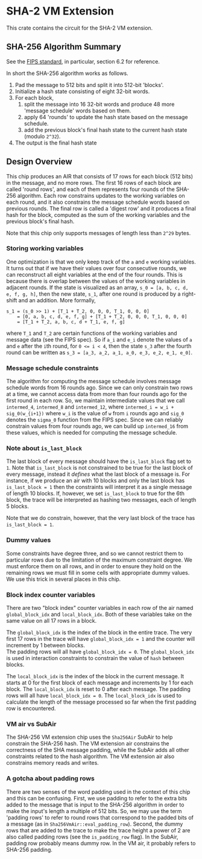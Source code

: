 # SHA-2 VM Extension

This crate contains the circuit for the SHA-2 VM extension.

## SHA-256 Algorithm Summary

See the [FIPS standard](https://nvlpubs.nist.gov/nistpubs/FIPS/NIST.FIPS.180-4.pdf), in particular, section 6.2 for reference.

In short the SHA-256 algorithm works as follows.
1. Pad the message to 512 bits and split it into 512-bit 'blocks'.
2. Initialize a hash state consisting of eight 32-bit words.
3. For each block, 
    1. split the message into 16 32-bit words and produce 48 more 'message schedule' words based on them.
    2. apply 64 'rounds' to update the hash state based on the message schedule.
    3. add the previous block's final hash state to the current hash state (modulo `2^32`).
4. The output is the final hash state

## Design Overview

This chip produces an AIR that consists of 17 rows for each block (512 bits) in the message, and no more rows.
The first 16 rows of each block are called 'round rows', and each of them represents four rounds of the SHA-256 algorithm.
Each row constrains updates to the working variables on each round, and it also constrains the message schedule words based on previous rounds.
The final row is called a 'digest row' and it produces a final hash for the block, computed as the sum of the working variables and the previous block's final hash.

Note that this chip only supports messages of length less than `2^29` bytes.

### Storing working variables

One optimization is that we only keep track of the `a` and `e` working variables.
It turns out that if we have their values over four consecutive rounds, we can reconstruct all eight variables at the end of the four rounds.
This is because there is overlap between the values of the working variables in adjacent rounds. 
If the state is visualized as an array, `s_0 = [a, b, c, d, e, f, g, h]`, then the new state, `s_1`, after one round is produced by a right-shift and an addition.
More formally,
```
s_1 = (s_0 >> 1) + [T_1 + T_2, 0, 0, 0, T_1, 0, 0, 0]
    = [0, a, b, c, d, e, f, g] + [T_1 + T_2, 0, 0, 0, T_1, 0, 0, 0]
    = [T_1 + T_2, a, b, c, d + T_1, e, f, g]
```
where `T_1` and `T_2` are certain functions of the working variables and message data (see the FIPS spec).
So if `a_i` and `e_i` denote the values of `a` and `e` after the `i`th round, for `0 <= i < 4`, then the state `s_3` after the fourth round can be written as `s_3 = [a_3, a_2, a_1, a_0, e_3, e_2, e_1, e_0]`.

### Message schedule constraints

The algorithm for computing the message schedule involves message schedule words from 16 rounds ago.
Since we can only constrain two rows at a time, we cannot access data from more than four rounds ago for the first round in each row.
So, we maintain intermediate values that we call `intermed_4`, `intermed_8` and `intermed_12`, where `intermed_i = w_i + sig_0(w_{i+1})` where `w_i` is the value of `w` from `i` rounds ago and `sig_0` denotes the `sigma_0` function from the FIPS spec.
Since we can reliably constrain values from four rounds ago, we can build up `intermed_16` from these values, which is needed for computing the message schedule.

### Note about `is_last_block`

The last block of every message should have the `is_last_block` flag set to `1`.
Note that `is_last_block` is not constrained to be true for the last block of every message, instead it *defines* what the last block of a message is.
For instance, if we produce an air with 10 blocks and only the last block has `is_last_block = 1` then the constraints will interpret it as a single message of length 10 blocks.
If, however, we set `is_last_block` to true for the 6th block, the trace will be interpreted as hashing two messages, each of length 5 blocks.

Note that we do constrain, however, that the very last block of the trace has `is_last_block = 1`.

### Dummy values

Some constraints have degree three, and so we cannot restrict them to particular rows due to the limitation of the maximum constraint degree.
We must enforce them on all rows, and in order to ensure they hold on the remaining rows we must fill in some cells with appropriate dummy values.
We use this trick in several places in this chip.

### Block index counter variables

There are two "block index" counter variables in each row of the air named `global_block_idx` and `local_block_idx`.
Both of these variables take on the same value on all 17 rows in a block. 

The `global_block_idx` is the index of the block in the entire trace.
The very first 17 rows in the trace will have `global_block_idx = 1` and the counter will increment by 1 between blocks.  
The padding rows will all have `global_block_idx = 0`.
The `global_block_idx` is used in interaction constraints to constrain the value of `hash` between blocks.

The  `local_block_idx` is the index of the block in the current message.
It starts at 0 for the first block of each message and increments by 1 for each block.
The `local_block_idx` is reset to 0 after each message.
The padding rows will all have `local_block_idx = 0`.
The `local_block_idx` is used to calculate the length of the message processed so far when the first padding row is encountered.

### VM air vs SubAir

The SHA-256 VM extension chip uses the `Sha256Air` SubAir to help constrain the SHA-256 hash.
The VM extension air constrains the correctness of the SHA message padding, while the SubAir adds all other constraints related to the hash algorithm.
The VM extension air also constrains memory reads and writes.

### A gotcha about padding rows

There are two senses of the word padding used in the context of this chip and this can be confusing.
First, we use padding to refer to the extra bits added to the message that is input to the SHA-256 algorithm in order to make the input's length a multiple of 512 bits.
So, we may use the term 'padding rows' to refer to round rows that correspond to the padded bits of a message (as in `Sha256VmAir::eval_padding_row`).
Second, the dummy rows that are added to the trace to make the trace height a power of 2 are also called padding rows (see the `is_padding_row` flag).
In the SubAir, padding row probably means dummy row.
In the VM air, it probably refers to SHA-256 padding.